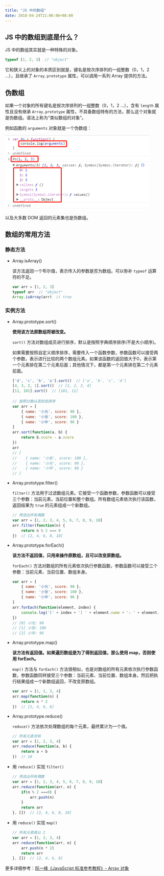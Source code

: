 ```yaml
---
title: "JS 中的数组"
date: 2018-04-24T21:06:06+08:00
---
```


## JS 中的数组到底是什么？

JS 中的数组其实就是一种特殊的对象。

```javascript
typeof [1, 2, 3]  // "object"
```

它和狭义上的对象的本质区别就是，键名是按次序排列的一组整数（0，1，2 ...），且继承了 `Array.prototype` 属性，可以调用一系列 Array 提供的方法。

## 伪数组

如果一个对象的所有键名是按次序排列的一组整数（0，1，2 ...），含有 `length` 属性且没有继承 `Array.prototype` 属性，不具备数组特有的方法，那么这个对象就是伪数组。语法上称为“类似数组的对象”。

例如函数的 `arguments` 对象就是一个伪数组：

![faker_array](./images/faker_array.jpg)

以及大多数 DOM 返回的元素集也是伪数组。

## 数组的常用方法

### 静态方法

- Array.isArray()

    该方法返回一个布尔值，表示传入的参数是否为数组。可以弥补 `typeof` 运算符的不足。
    ```javascript
    var arr = [1, 2, 3]
    typeof arr  // "object"
    Array.isArray(arr)  // true
    ```

### 实例方法

- Array.prototype.sort()

    **使用该方法原数组将被改变。**

    `sort()` 方法对数组成员进行排序，默认是按照字典顺序排序(不是大小顺序)。

    如果需要按照自定义顺序排序，需要传入一个函数参数，参数函数可以接受两个参数，表示进行比较的两个数组元素。如果该函数的返回值大于0，表示第一个元素排在第二个元素后面；其他情况下，都是第一个元素排在第二个元素前面。
    
    ```javascript
    ['d', 'c', 'b', 'a'].sort()  // ['a', 'b', 'c', 'd']
    [4, 3, 2, 1].sort()  // [1, 2, 3, 4]
    [11, 101].sort()  // [101, 11]
    
    // 按照分数从高到低排序
    var arr = [
        { name: '小光', score: 98 },
        { name: '小张', score: 100 },
        { name: '小毕', score: 96 }
    ]
    arr.sort(function(a, b) {
        return b.score - a.score
    })
    arr
    // [
    //    { name: '小张', score: 100 },
    //    { name: '小光', score: 98 },
    //    { name: '小毕', score: 96 }
    // ]
    ```

- Array.prototype.filter()
    
    `filter()` 方法用于过滤数组元素。它接受一个函数参数，参数函数可以接受三个参数：当前元素，当前位置和整个数组。所有数组元素依次执行该函数，返回结果为 `true` 的元素组成一个新数组。

    ```javascript
    // 筛选出所有偶数
    var arr = [1, 2, 3, 4, 5, 6, 7, 8, 9, 10]
    arr.filter(function(n) {
        return n % 2 === 0
    })  // [2, 4, 6, 8, 10]
    ```

- Array.prototype.forEach()

    **该方法不返回值，只用来操作原数组，且可以改变原数组。**
    
    `forEach()` 方法对数组的所有元素依次执行参数函数，参数函数可以接受三个参数：当前元素、当前位置、数组本身。
    
    ```javascript
    var arr = [
        { name: '小光', score: 98 },
        { name: '小张', score: 100 },
        { name: '小毕', score: 96 }
    ]
    arr.forEach(function(element, index) {
        console.log('[' + index + '] ' + element.name + ': ' + element.score)
    })
    // [0] 小光: 98
    // [1] 小张: 100
    // [2] 小毕: 96
    ```

- Array.prototype.map()

    **该方法有返回值。如果遍历数组是为了得到返回值，那么使用 map，否则使用 forEach。**

    `map()` 方法与 `forEach()` 方法很相似，也是对数组的所有元素依次执行参数函数，参数函数同样接受三个参数：当前元素、当前位置、数组本身。然后把执行结果组成一个新数组返回，不改变原数组。
    
    ```javascript
    var arr = [1, 2, 3, 4]
    arr.map(function(n) {
        return n * 2
    })  // [2, 4, 6, 8]
    ```

- Array.prototype.reduce()

    `reduce()` 方法依次处理数组的每个元素，最终累计为一个值。
    
    ```javascript
    // 所有元素求和
    var arr = [1, 2, 3, 4]
    arr.reduce(function(a, b) {
        return a + b
    })  // 10
    ```

- 用 `reduce()` 实现 `filter()`

    ```javascript
    // 筛选出所有偶数
    var arr = [1, 2, 3, 4, 5, 6, 7, 8, 9, 10]
    arr.reduce(function(arr, n) {
        if(n % 2 ===0) {
            arr.push(n)
        }
        return arr
    }, [])  // [2, 4, 6, 8, 10]
    ```

- 用 `reduce()` 实现 `map()`

    ```javascript
    // 所有元素乘以 2
    var arr = [1, 2, 3, 4]
    arr.reduce(function(arr, n) {
        arr.push(n * 2)
        return arr
    }, [])  // [2, 4, 6, 8]
    ```

更多详细参考：[阮一峰《JavaScript 标准参考教程》- Array 对象](http://javascript.ruanyifeng.com/stdlib/array.html)